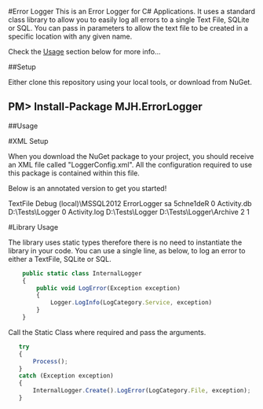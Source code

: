 #Error Logger
This is an Error Logger for C# Applications.  It uses a standard class library to allow you to easily log all errors to a single Text File, SQLite or SQL.  You can pass in parameters to allow the text file to be created in a specific location with any given name.

Check the [Usage](https://github.com/markhotchkiss/ErrorLogger/wiki#usage) section below for more info...

##Setup

Either clone this repository using your local tools, or download from NuGet.

PM> Install-Package MJH.ErrorLogger
-----------------------------------

##Usage

#XML Setup

When you download the NuGet package to your project, you should receive an XML file called "LoggerConfig.xml".  All the configuration required to use this package is contained within this file.

Below is an annotated version to get you started!

<?xml version="1.0" encoding="utf-8" ?>
<LoggerConfig>
  <LoggerType>TextFile</LoggerType> <!--TextFile, SQLite, SQL-->
  <LoggingLevel>Debug</LoggingLevel> <!--Debug, Info, Error - NOTE, this is case sensitive-->
  <Sql>
    <ServerInformation>
      <Server>(local)\MSSQL2012</Server>
      <Database>ErrorLogger</Database>
      <Username>sa</Username>
      <Password>5chne1deR</Password>
    </ServerInformation>
    <LoggerInformation>
      <HistoryToKeep>0</HistoryToKeep> <!--Use 0 for no truncation-->
    </LoggerInformation>
  </Sql>
  <SQLite>
    <ServerInformation>
      <LogFileName>Activity.db</LogFileName>
      <LogFileLocation>D:\Tests\Logger</LogFileLocation>
    </ServerInformation>
    <LoggerInformation>
      <HistoryToKeep>0</HistoryToKeep> <!--Use 0 for no truncation-->
    </LoggerInformation>
  </SQLite>
  <Text>
    <FileInformation>
      <LogFileName>Activity.log</LogFileName>
      <LogFileLocation>D:\Tests\Logger</LogFileLocation>
      <ArchiveDirectory>D:\Tests\Logger\Archive</ArchiveDirectory>
    </FileInformation>
    <LoggerInformation>
      <FileHistoryToKeep>2</FileHistoryToKeep> <!--Use 0 for no truncation-->
      <MaxFileSize>1</MaxFileSize>
    </LoggerInformation>
  </Text>
</LoggerConfig>

#Library Usage

The library uses static types therefore there is no need to instantiate the library in your code.  You can use a single line, as below, to log an error to either a TextFile, SQLite or SQL.

```javascript
    public static class InternalLogger
    {
        public void LogError(Exception exception)
        {
            Logger.LogInfo(LogCategory.Service, exception)
        }
    }
```

Call the Static Class where required and pass the arguments.
```javascript  
   try
   {
       Process();
   }
   catch (Exception exception)
   {
       InternalLogger.Create().LogError(LogCategory.File, exception);
   }
```
